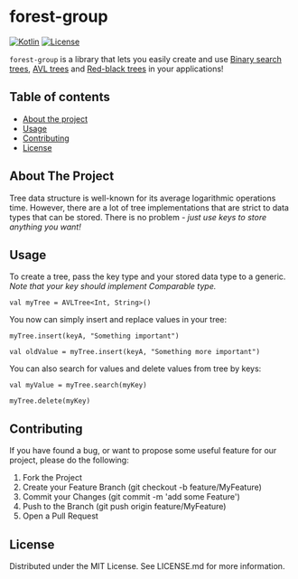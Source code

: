 # forest-group

[![Kotlin][kotlin_img]][kotlin_releases_url]
[![License][license_img]][repo_license_url]

`forest-group` is a library that lets you easily create and use [Binary search trees](https://en.wikipedia.org/wiki/Binary_search_tree), [AVL trees](https://en.wikipedia.org/wiki/AVL_tree) and [Red-black trees](https://en.wikipedia.org/wiki/Red%E2%80%93black_tree) in your applications!



## Table of contents
- [About the project](#about-the-project)
- [Usage](#usage)
- [Contributing](#contributing)
- [License](#license)



## About The Project
Tree data structure is well-known for its average logarithmic operations time. However, there are a lot of tree implementations that are strict to data types that can be stored.
There is no problem - *just use keys to store anything you want!*



## Usage
To create a tree, pass the key type and your stored data type to a generic. *Note that your key should implement Comparable type.*

```
val myTree = AVLTree<Int, String>()
```

You now can simply insert and replace values in your tree:

```
myTree.insert(keyA, "Something important")

val oldValue = myTree.insert(keyA, "Something more important")
```

You can also search for values and delete values from tree by keys:
  
```
val myValue = myTree.search(myKey)

myTree.delete(myKey)
```



## Contributing
If you have found a bug, or want to propose some useful feature for our project, please do the following:
1. Fork the Project
2. Create your Feature Branch (git checkout -b feature/MyFeature)
3. Commit your Changes (git commit -m 'add some Feature')
4. Push to the Branch (git push origin feature/MyFeature)
5. Open a Pull Request



## License
Distributed under the MIT License. See LICENSE.md for more information.



<!-- Image links -->

[license_img]: https://img.shields.io/badge/license-MIT-green
[kotlin_img]: https://img.shields.io/badge/kotlin-magenta

<!-- Repo links -->

[repo_license_url]: https://github.com/spbu-coding-2023/trees-2/blob/main/LICENSE.md

<!-- Kotlin links -->

[kotlin_releases_url]: https://kotlinlang.org/docs/releases.html#release-details
